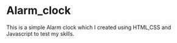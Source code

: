 # Alarm_clock
This is a simple Alarm clock which I created using HTML,CSS and Javascript to test my skills.

